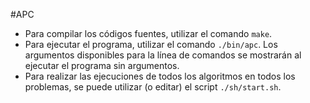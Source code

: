 #APC

- Para compilar los códigos fuentes, utilizar el comando `make`.
- Para ejecutar el programa, utilizar el comando `./bin/apc`. Los argumentos disponibles para la línea de comandos se mostrarán al ejecutar el programa sin argumentos.
- Para realizar las ejecuciones de todos los algoritmos en todos los problemas, se puede utilizar (o editar) el script `./sh/start.sh`.